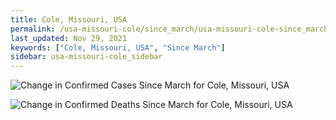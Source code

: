 ```yaml
---
title: Cole, Missouri, USA
permalink: /usa-missouri-cole/since_march/usa-missouri-cole-since_march.html
last_updated: Nov 29, 2021
keywords: ["Cole, Missouri, USA", "Since March"]
sidebar: usa-missouri-cole_sidebar
---
```


![Change in Confirmed Cases Since March for Cole, Missouri, USA](/covid_tracker/images/graphs/usa-missouri-cole-delta_confirmed-since_march_graph.png)

![Change in Confirmed Deaths Since March for Cole, Missouri, USA](/covid_tracker/images/graphs/usa-missouri-cole-delta_deaths-since_march_graph.png)
